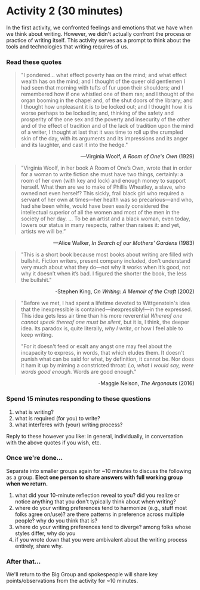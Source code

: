 # Activity 2 (30 minutes)

In the first activity, we confronted feelings and emotions that we have when we think about writing. However, we didn't actually confront the process or practice of writing itself. This activity serves as a prompt to think about the tools and technologies that writing requires of us.

### Read these quotes

>"I pondered... what effect poverty has on the mind; and what effect wealth has on the mind; and I thought of the queer old gentlemen I had seen that morning with tufts of fur upon their shoulders; and I remembered how if one whistled one of them ran; and I thought of the organ booming in the chapel and, of the shut doors of the library; and I thought how unpleasant it is to be locked out; and I thought how it is worse perhaps to be locked in; and, thinking of the safety and prosperity of the one sex and the poverty and insecurity of the other and of the effect of tradition and of the lack of tradition upon the mind of a writer, I thought at last that it was time to roll up the crumpled skin of the day, with its arguments and its impressions and its anger and its laughter, and cast it into the hedge."
>
<p align="right">—Virginia Woolf, <i>A Room of One's Own</i> (1929)</p>


>"Virginia Woolf, in her book A Room of One’s Own, wrote that in order for a woman to write fiction she must have two things, certainly: a room of her own (with key and lock) and enough money to support herself. What then are we to make of Phillis Wheatley, a slave, who owned not even herself? This sickly, frail black girl who required a servant of her own at times—her health was so precarious—and who, had she been white, would have been easily considered the intellectual superior of all the women and most of the men in the society of her day. ... To be an artist and a black woman, even today, lowers our status in many respects, rather than raises it: and yet, artists we will be.”
>
<p align="right">—Alice Walker, <i>In Search of our Mothers' Gardens</i> (1983)</p>


>"This is a short book because most books about writing are filled with bullshit. Fiction writers, present company included, don’t understand very much about what they do—not why it works when it’s good, not why it doesn’t when it’s bad. I figured the shorter the book, the less the bullshit."
>
<p align="right">-Stephen King, <i>On Writing: A Memoir of the Craft</i> (2002)</p>


>"Before we met, I had spent a lifetime devoted to Wittgenstein's idea that the inexpressible is contained—inexpressibly!—in the expressed. This idea gets less air time than his more reverential *Whereof one cannot speak thereof one must be silent*, but it is, I think, the deeper idea. Its paradox is, quite literally, *why I write*, or how I feel able to keep writing.
>
>"For it doesn't feed or exalt any angst one may feel about the incapacity to express, in words, that which eludes them. It doesn't punish what can be said for what, by definition, it cannot be. Nor does it ham it up by miming a constricted throat: *Lo, what I would say, were words good enough.* Words are good enough."
>
<p align="right">-Maggie Nelson, <i>The Argonauts</i> (2016)</p>

### Spend 15 minutes responding to these questions

1. what is writing?
2. what is required (for you) to write?
3. what interferes with (your) writing process?

Reply to these however you like: in general, individually, in conversation with the above quotes if you wish, etc.

### Once we're done...

Separate into smaller groups again for ~10 minutes to discuss the following as a group. **Elect one person to share answers with full working group when we return.**

1. what did your 10-minute reflection reveal to you? did you realize or notice anything that you don't typically think about when writing?
2. where do your writing preferences tend to harmonize (e.g., stuff most folks agree on/use)? are there patterns in preference across multiple people? why do you think that is?
3. where do your writing preferences tend to diverge? among folks whose styles differ, why do you
4. if you wrote down that you were ambivalent about the writing process entirely, share why.

### After that...

We'll return to the Big Group and spokespeople will share key points/observations from the activity for ~10 minutes.
